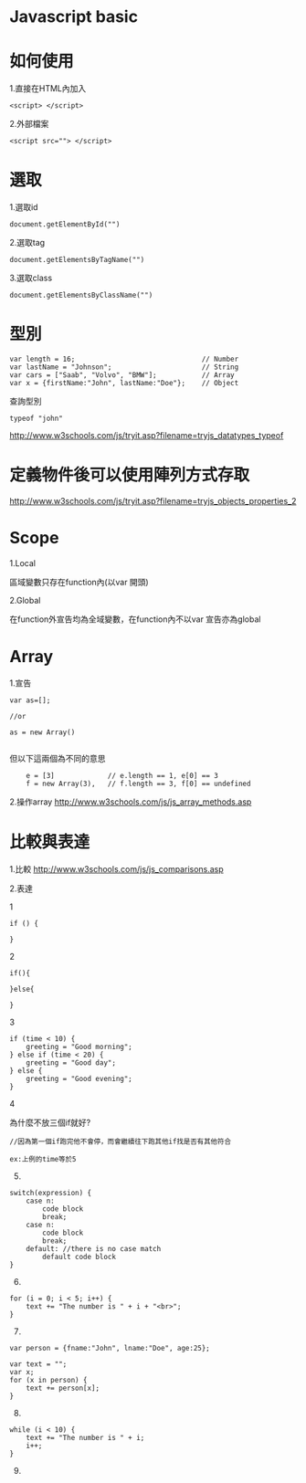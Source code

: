 # Javascript basic



# **如何使用**



1.直接在HTML內加入

```<script> </script>  ```

2.外部檔案

```<script src=""> </script>```





# **選取**





1.選取id
```
document.getElementById("")
```
2.選取tag

```
document.getElementsByTagName("")
```
3.選取class
```
document.getElementsByClassName("")
```


# **型別**




```
var length = 16;                               // Number
var lastName = "Johnson";                      // String
var cars = ["Saab", "Volvo", "BMW"];           // Array
var x = {firstName:"John", lastName:"Doe"};    // Object
```
查詢型別
```
typeof "john"
```
http://www.w3schools.com/js/tryit.asp?filename=tryjs_datatypes_typeof



# 定義物件後可以使用陣列方式存取

http://www.w3schools.com/js/tryit.asp?filename=tryjs_objects_properties_2


# Scope

1.Local

區域變數只存在function內(以var 開頭)

2.Global

在function外宣告均為全域變數，在function內不以var 宣告亦為global


# Array

1.宣告
```
var as=[];

//or

as = new Array()


```
但以下這兩個為不同的意思
```
    e = [3]             // e.length == 1, e[0] == 3
    f = new Array(3),   // f.length == 3, f[0] == undefined

```

2.操作array
http://www.w3schools.com/js/js_array_methods.asp


# 比較與表達

1.比較
http://www.w3schools.com/js/js_comparisons.asp

2.表達

1
```
if () {
    
}
```
2

```
if(){

}else{

}
```

3
```
if (time < 10) {
    greeting = "Good morning";
} else if (time < 20) {
    greeting = "Good day";
} else {
    greeting = "Good evening";
}
```
4

為什麼不放三個if就好?
```
//因為第一個if跑完他不會停，而會繼續往下跑其他if找是否有其他符合

ex:上例的time等於5

```

5.

```
switch(expression) {
    case n:
        code block
        break;
    case n:
        code block
        break;
    default: //there is no case match
        default code block
}
```

6.
```
for (i = 0; i < 5; i++) {
    text += "The number is " + i + "<br>";
}
```

7.
```
var person = {fname:"John", lname:"Doe", age:25}; 

var text = "";
var x;
for (x in person) {
    text += person[x];
}
```

8.
```
while (i < 10) {
    text += "The number is " + i;
    i++;
}

```

9.

```


```

